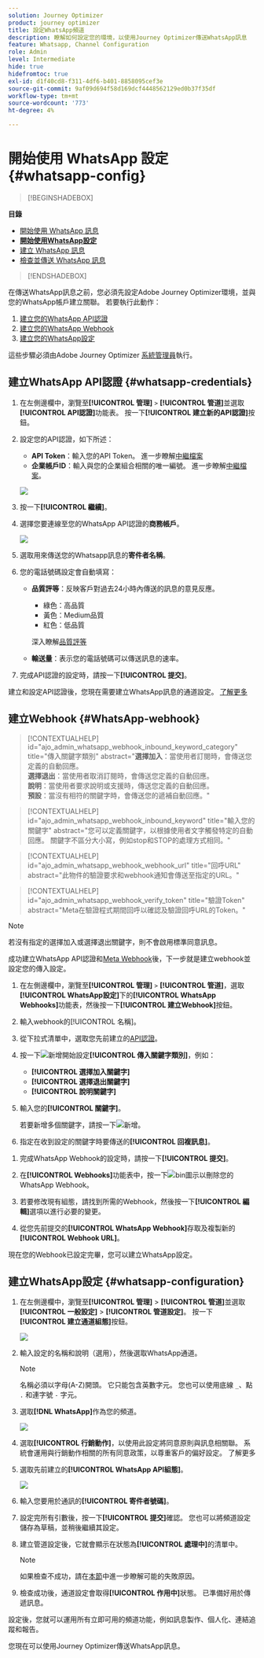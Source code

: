```yaml
---
solution: Journey Optimizer
product: journey optimizer
title: 設定WhatsApp頻道
description: 瞭解如何設定您的環境，以使用Journey Optimizer傳送WhatsApp訊息
feature: Whatsapp, Channel Configuration
role: Admin
level: Intermediate
hide: true
hidefromtoc: true
exl-id: d1f40cd8-f311-4df6-b401-8858095cef3e
source-git-commit: 9af09d694f58d169dcf4448562129ed0b37f35df
workflow-type: tm+mt
source-wordcount: '773'
ht-degree: 4%

---
```


# 開始使用 WhatsApp 設定 {#whatsapp-config}

>[!BEGINSHADEBOX]

**目錄**

* [開始使用 WhatsApp 訊息](get-started-whatsapp.md)
* **[開始使用WhatsApp設定](whatsapp-configuration.md)**
* [建立 WhatsApp 訊息](create-whatsapp.md)
* [檢查並傳送 WhatsApp 訊息](send-whatsapp.md)

>[!ENDSHADEBOX]

在傳送WhatsApp訊息之前，您必須先設定Adobe Journey Optimizer環境，並與您的WhatsApp帳戶建立關聯。 若要執行此動作：

1. [建立您的WhatsApp API認證](#WhatsApp-credentials)
1. [建立您的WhatsApp Webhook](#WhatsApp-webhook)
1. [建立您的WhatsApp設定](#WhatsApp-configuration)

這些步驟必須由Adobe Journey Optimizer [系統管理員](../start/path/administrator.md)執行。

## 建立WhatsApp API認證 {#whatsapp-credentials}

1. 在左側邊欄中，瀏覽至&#x200B;**[!UICONTROL 管理]** `>` **[!UICONTROL 管道]**&#x200B;並選取&#x200B;**[!UICONTROL API認證]**&#x200B;功能表。 按一下&#x200B;**[!UICONTROL 建立新的API認證]**&#x200B;按鈕。

1. 設定您的API認證，如下所述：

   * **API Token**：輸入您的API Token。 進一步瞭解[中繼檔案](https://developers.facebook.com/docs/facebook-login/guides/access-tokens/)
   * **企業帳戶ID**：輸入與您的企業組合相關的唯一編號。 進一步瞭解[中繼檔案](https://www.facebook.com/business/help/1181250022022158?id=180505742745347)。

   ![](assets/whatsapp-api.png)

1. 按一下&#x200B;**[!UICONTROL 繼續]**。

1. 選擇您要連線至您的WhatsApp API認證的&#x200B;**商務帳戶**。

   ![](assets/whatsapp-api-2.png)

1. 選取用來傳送您的Whatsapp訊息的&#x200B;**寄件者名稱**。

1. 您的電話號碼設定會自動填寫：

   * **品質評等**：反映客戶對過去24小時內傳送的訊息的意見反應。
      * 綠色：高品質
      * 黃色：Medium品質
      * 紅色：低品質

     深入瞭解[品質評等](https://www.facebook.com/business/help/766346674749731#)

   * **輸送量**：表示您的電話號碼可以傳送訊息的速率。

1. 完成API認證的設定時，請按一下&#x200B;**[!UICONTROL 提交]**。

建立和設定API認證後，您現在需要建立WhatsApp訊息的通道設定。 [了解更多](#whatsapp-configuration)

## 建立Webhook {#WhatsApp-webhook}

>[!CONTEXTUALHELP]
>id="ajo_admin_whatsapp_webhook_inbound_keyword_category"
>title="傳入關鍵字類別"
>abstract="<b>選擇加入</b>：當使用者訂閱時，會傳送您定義的自動回應。 <br/><b>選擇退出</b>：當使用者取消訂閱時，會傳送您定義的自動回應。 <br/><b>說明</b>：當使用者要求說明或支援時，傳送您定義的自動回應。 <br/><b>預設</b>：當沒有相符的關鍵字時，會傳送您的遞補自動回應。"

>[!CONTEXTUALHELP]
>id="ajo_admin_whatsapp_webhook_inbound_keyword"
>title="輸入您的關鍵字"
>abstract="您可以定義關鍵字，以根據使用者文字觸發特定的自動回應。 關鍵字不區分大小寫，例如stop和STOP的處理方式相同。"

>[!CONTEXTUALHELP]
>id="ajo_admin_whatsapp_webhook_webhook_url"
>title="回呼URL"
>abstract="此物件的驗證要求和webhook通知會傳送至指定的URL。"

>[!CONTEXTUALHELP]
>id="ajo_admin_whatsapp_webhook_verify_token"
>title="驗證Token"
>abstract="Meta在驗證程式期間回呼以確認及驗證回呼URL的Token。"

>[!NOTE]
>
>若沒有指定的選擇加入或選擇退出關鍵字，則不會啟用標準同意訊息。

成功建立WhatsApp API認證和[Meta Webhook](https://developers.facebook.com/docs/whatsapp/webhooks/)後，下一步就是建立webhook並設定您的傳入設定。

1. 在左側邊欄中，瀏覽至&#x200B;**[!UICONTROL 管理]** `>` **[!UICONTROL 管道]**，選取&#x200B;**[!UICONTROL WhatsApp設定]**&#x200B;下的&#x200B;**[!UICONTROL WhatsApp Webhooks]**&#x200B;功能表，然後按一下&#x200B;**[!UICONTROL 建立Webhook]**&#x200B;按鈕。

1. 輸入webhook的[!UICONTROL 名稱]。

1. 從下拉式清單中，選取您先前建立的[API認證](#whatsapp-credentials)。

1. 按一下![新增](assets/do-not-localize/Smock_AddCircle_18_N.svg)開始設定&#x200B;**[!UICONTROL 傳入關鍵字類別]**，例如：

   * **[!UICONTROL 選擇加入關鍵字]**
   * **[!UICONTROL 選擇退出關鍵字]**
   * **[!UICONTROL 說明關鍵字]**

1. 輸入您的&#x200B;**[!UICONTROL 關鍵字]**。

   若要新增多個關鍵字，請按一下![新增](assets/do-not-localize/Smock_AddCircle_18_N.svg)。

1. 指定在收到設定的關鍵字時要傳送的&#x200B;**[!UICONTROL 回複訊息]**。

<!--
1. Click **[!UICONTROL View payload editor]** to validate and customize your request payloads. 
    
    You can dynamically personalize your payload using profile attributes, and ensure accurate data is sent for processing and response generation with the help of built-in helper functions.
-->

1. 完成WhatsApp Webhook的設定時，請按一下&#x200B;**[!UICONTROL 提交]**。

1. 在&#x200B;**[!UICONTROL Webhooks]**&#x200B;功能表中，按一下![bin圖示](assets/do-not-localize/Smock_Delete_18_N.svg)以刪除您的WhatsApp Webhook。

1. 若要修改現有組態，請找到所需的Webhook，然後按一下&#x200B;**[!UICONTROL 編輯]**&#x200B;選項以進行必要的變更。

1. 從您先前提交的&#x200B;**[!UICONTROL WhatsApp Webhook]**&#x200B;存取及複製新的&#x200B;**[!UICONTROL Webhook URL]**。

現在您的Webhook已設定完畢，您可以建立WhatsApp設定。

## 建立WhatsApp設定 {#whatsapp-configuration}

1. 在左側邊欄中，瀏覽至&#x200B;**[!UICONTROL 管理]** > **[!UICONTROL 管道]**&#x200B;並選取&#x200B;**[!UICONTROL 一般設定]** > **[!UICONTROL 管道設定]**。 按一下&#x200B;**[!UICONTROL 建立通道組態]**&#x200B;按鈕。

   ![](assets/whatsapp-config-1.png)

1. 輸入設定的名稱和說明（選用），然後選取WhatsApp通道。

   >[!NOTE]
   >
   > 名稱必須以字母(A-Z)開頭。 它只能包含英數字元。 您也可以使用底線 `_`、點 `.` 和連字號 `-` 字元。

1. 選取&#x200B;**[!DNL WhatsApp]**&#x200B;作為您的頻道。

   ![](assets/whatsapp-config-2.png)

1. 選取&#x200B;**[!UICONTROL 行銷動作]**，以使用此設定將同意原則與訊息相關聯。 系統會運用與行銷動作相關的所有同意政策，以尊重客戶的偏好設定。 了解更多

1. 選取先前建立的&#x200B;**[!UICONTROL WhatsApp API組態]**。

   ![](assets/whatsapp-config-3.png)

1. 輸入&#x200B;您要用於通訊的&#x200B;**[!UICONTROL 寄件者號碼]**。

1. 設定完所有引數後，按一下&#x200B;**[!UICONTROL 提交]**&#x200B;確認。 您也可以將頻道設定儲存為草稿，並稍後繼續其設定。

1. 建立管道設定後，它就會顯示在狀態為&#x200B;**[!UICONTROL 處理中]**&#x200B;的清單中。

   >[!NOTE]
   >
   >如果檢查不成功，請在[本節](../configuration/channel-surfaces.md)中進一步瞭解可能的失敗原因。

1. 檢查成功後，通道設定會取得&#x200B;**[!UICONTROL 作用中]**&#x200B;狀態。 已準備好用於傳遞訊息。

設定後，您就可以運用所有立即可用的頻道功能，例如訊息製作、個人化、連結追蹤和報告。

您現在可以使用Journey Optimizer傳送WhatsApp訊息。